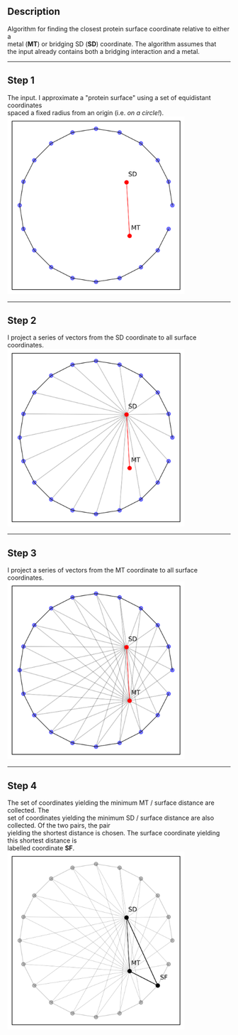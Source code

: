 ## Description

Algorithm for finding the closest protein surface coordinate relative to either a   
metal (**MT**) or bridging SD (**SD**) coordinate. The algorithm assumes that  
the input already contains both a bridging interaction and a metal.  

---  

## Step 1  
The input. I approximate a "protein surface" using a set of equidistant coordinates  
spaced a fixed radius from an origin (i.e. _on a circle!_).  
<img src = "https://github.com/dsw7/BridgingInteractions/blob/master/scalene-triangle/coordinate-to-surface/scalene_step1.png" width="400">

---  

## Step 2  
I project a series of vectors from the SD coordinate to all surface coordinates.  
<img src = "https://github.com/dsw7/BridgingInteractions/blob/master/scalene-triangle/coordinate-to-surface/scalene_step2.png" width="400">  
  
---  

## Step 3  
I project a series of vectors from the MT coordinate to all surface coordinates.  
<img src = "https://github.com/dsw7/BridgingInteractions/blob/master/scalene-triangle/coordinate-to-surface/scalene_step3.png" width="400">  

---  

## Step 4  
The set of coordinates yielding the minimum MT / surface distance are collected. The  
set of coordinates yielding the minimum SD / surface distance are also collected. Of the two pairs, the pair  
yielding the shortest distance is chosen. The surface coordinate yielding this shortest distance is  
labelled coordinate **SF**.  
<img src = "https://github.com/dsw7/BridgingInteractions/blob/master/scalene-triangle/coordinate-to-surface/scalene_step4.png" width="400">
